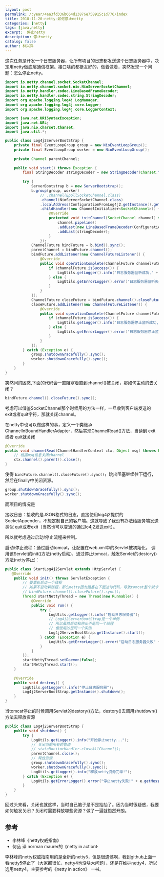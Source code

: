 ```yaml
---
layout: post
permalink: /:year/4aa3fd336b664d13876e758915c1d776/index
title: 2018-11-20-netty-如何停止netty
categories: [netty]
tags: [java,netty]
excerpt:  停止netty
description: 停止netty
catalog: false
author: 林兴洋
---
```




这次任务是开发一个日志服务器，让所有项目的日志都发送这个日志服务器中，决定用netty做底层通信框架。接口啥的都挺友好的，做着做着，突然发现一个问题：怎么停止netty。

```java
import io.netty.channel.socket.SocketChannel;
import io.netty.channel.socket.nio.NioServerSocketChannel;
import io.netty.handler.codec.LineBasedFrameDecoder;
import io.netty.handler.codec.string.StringDecoder;
import org.apache.logging.log4j.LogManager;
import org.apache.logging.log4j.core.Logger;
import org.apache.logging.log4j.core.LoggerContext;

import java.net.URISyntaxException;
import java.net.URL;
import java.nio.charset.Charset;
import java.util.*;

public class Log4j2ServerBootStrap {
    private final EventLoopGroup group = new NioEventLoopGroup();
    private final EventLoopGroup worker = new NioEventLoopGroup();
    
    private Channel parentChannel;
    
    public void start() throws Exception {
        final StringDecoder stringDecoder = new StringDecoder(Charset.forName("UTF-8"));
        
        try {
            ServerBootstrap b = new ServerBootstrap();
            b.group(group, worker)
                // .channel(EpollSocketChannel.class)
                .channel(NioServerSocketChannel.class)
                .localAddress(ConfigurationFromLog4j2.getInstance().getPort())
                .childHandler(new ChannelInitializer<SocketChannel>() {
                    @Override
                    protected void initChannel(SocketChannel channel) throws Exception {
                        channel.pipeline()
                        .addLast(new LineBasedFrameDecoder(ConfigurationFromLog4j2.getInstance().getLineMaxLength()))
                        .addLast(stringDecoder);
                    }
                });
            ChannelFuture bindFuture = b.bind().sync();
            parentChannel = bindFuture.channel();
            bindFuture.addListener(new ChannelFutureListener() {
                @Override
                public void operationComplete(ChannelFuture channelFuture) throws Exception {
                    if (channelFuture.isSuccess()) {
                        LogUtils.getLogger().info("日志服务器监听成功," + channelFuture.channel().localAddress());
                    } else {
                        LogUtils.getErrorLogger().error("日志服务器监听失败!" + channelFuture.cause());
                    }
                }
            });
            ChannelFuture closeFuture = bindFuture.channel().closeFuture().sync();
            closeFuture.addListener(new ChannelFutureListener() {
                @Override
                public void operationComplete(ChannelFuture channelFuture) throws Exception {
                    if (channelFuture.isSuccess()) {
                        LogUtils.getLogger().info("日志服务器停止监听成功," + channelFuture.channel().localAddress());
                    } else {
                        LogUtils.getErrorLogger().error("日志服务器停止监听失败!" + channelFuture.cause());
                    }
                }
            });
        } catch (Exception e) {
            group.shutdownGracefully().sync();
            worker.shutdownGracefully().sync();
        }
    }
}
```

突然间的困惑,下面的代码会一直阻塞着直到channel()被关闭，那如何主动的去关闭？

```java
bindFuture.channel().closeFuture().sync();
```



考虑可以借鉴SocketChannel那个时候用的方法一样，一旦收到客户端发送的 exit或者quit字符，那就关闭channel。

在netty中也可以做这样的事，定义一个类继承ChannelInBoundHandlerAdapter，然后实现ChannelRead()方法，当读到 exit 或者 quit就关闭  

```java
@Override
public void channelRead(ChannelHandlerContext ctx, Object msg) throws Exception {
    // 根据msg信息关闭channel
    ctx.channel().parent().close();
}
```

使得 `bindFuture.channel().closeFuture().sync(); `跳出阻塞继续往下运行，然后在finally中关闭资源。

```java
group.shutdownGracefully().sync();
worker.shutdownGracefully().sync();
```

而项目的情况是

接收日志：接收的是JSON格式的日志，直接使用log4j2提供的SocketAppender，不想定制自己的客户端。这就导致了我没有办法给服务端发送类似 quit或者exit（当然也可以变通的通过lo4j2发送exit）。



所以就考虑通过启动/停止流程来控制。

启动/停止流程：通过启动tomcat，让配置在web.xml中的Servlet被初始化， 调用该Servlet的init()方法(netty启动)，通过停止tomcat，触发Servlet的destory()方法(netty停止)：


```java
public class StartLog4j2Servlet extends HttpServlet {
   @Override
    public void init() throws ServletException {
        // 要重新启动一个线程
        // 如果不启动新线程，那么netty因为阻塞在下面这句代码，导致tomcat整个就卡在那里。
        // bindFuture.channel().closeFuture().sync();
        Thread startNettyThread = new Thread(new Runnable() {
            @Override
            public void run() {
                try {
                    LogUtils.getLogger().info("启动日志服务器");
                    // Log4j2ServerBootStrap是一个单例
                    // 所以虽然启动和停止不是同一个线程
                    // 但使用的是同一个实例
                    Log4j2ServerBootStrap.getInstance().start();
                } catch (Exception e) {
                    LogUtils.getErrorLogger().error("启动日志服务器失败" + e.getMessage(), e);
                }
            }
        });
        startNettyThread.setDaemon(false);
        startNettyThread.start();
    }
    
    @Override
    public void destroy() {
        LogUtils.getLogger().info("停止日志服务器");
        Log4j2ServerBootStrap.getInstance().shutdown();
    }
}
```

当tomcat停止的时候调用Servlet的destory()方法，destory()去调用shutdown()方法去释放资源

```java
public class Log4j2ServerBootStrap {
    public void shutdown() {
        try {
            LogUtils.getLogger().info("开始停止netty...");
            // 关闭当前所有的管道
            // stateMonitorHandler.closeAllChannel();
            parentChannel.close();
            // 释放资源
            group.shutdownGracefully().sync();
            worker.shutdownGracefully().sync();
            LogUtils.getLogger().info("释放netty资源完毕!");
        } catch (Exception e) {
            LogUtils.getErrorLogger().error("停止netty失败!" + e.getMessage(), e);
        }
    }
}
```

回过头来看，关闭也就这样，当时自己脑子是不是抽抽了。因为当时很疑惑，我要如何触发关闭？关闭时需要释放哪些资源？做了一遍就豁然开朗。



## 参考

* 李林峰《netty权威指南》
* 何品 译 norman maurer的《netty in action》


李林峰的netty权威指南用的是全新的netty5，但是很遗憾啊，我到github上面一看netty5停止了（大家都很忙，netty4也没啥大问题），还是在维护netty4，所以选用netty4，主要参考的《netty in action》 一书。

